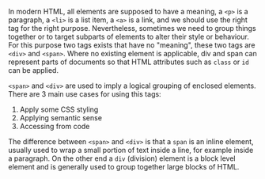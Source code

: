 In modern HTML, all elements are supposed to have a meaning, a `<p>` is a paragraph, a `<li>` is a list item, a `<a>` is a link, and we should use the right tag for the right purpose. 
Nevertheless, sometimes we need to group things together or to target subparts of elements to alter their style or behaviour. For this purpose two tags exists that have no "meaning", these two tags are `<div>` and `<span>`. 
Where no existing element is applicable, div and span can represent parts of documents so that HTML attributes such as `class` or `id` can be applied.

`<span>` and `<div>` are used to imply a logical grouping of enclosed elements.
There are 3 main use cases for using this tags:
1. Apply some CSS styling
1. Applying semantic sense
1. Accessing from code

The difference between `<span>` and `<div>` is that a `span` is an inline element, usually used to wrap a small portion of text inside a line, for example inside a paragraph. On the other end a `div` (division) element is a block level element and is generally used to group together large blocks of HTML.
